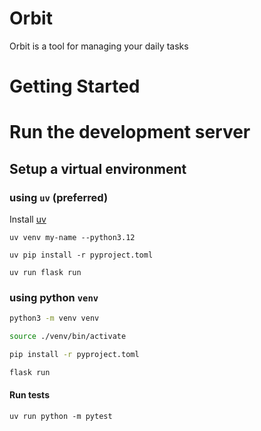 # Orbit
Orbit is a tool for managing your daily tasks

# Getting Started

# Run the development server
## Setup a virtual environment

### using `uv` (preferred)
Install [uv](https://docs.astral.sh/uv/getting-started/installation/)

```shell
uv venv my-name --python3.12

uv pip install -r pyproject.toml

uv run flask run
```

### using python `venv`

```sh
python3 -m venv venv

source ./venv/bin/activate

pip install -r pyproject.toml

flask run
```

#### Run tests

```shell
uv run python -m pytest
```
